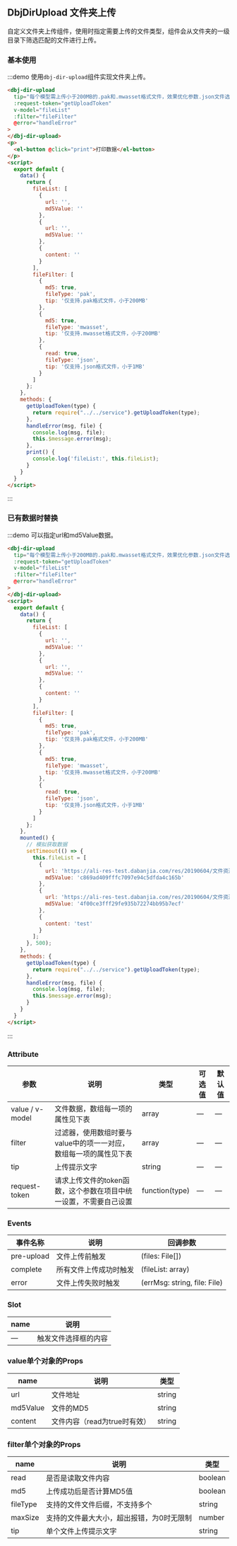 ## DbjDirUpload 文件夹上传

自定义文件夹上传组件，使用时指定需要上传的文件类型，组件会从文件夹的一级目录下筛选匹配的文件进行上传。

### 基本使用

:::demo 使用`dbj-dir-upload`组件实现文件夹上传。
```html
<dbj-dir-upload
  tip="每个模型需上传小于200MB的.pak和.mwasset格式文件，效果优化参数.json文件选填，小于2KB"
  :request-token="getUploadToken"
  v-model="fileList"
  :filter="fileFilter"
  @error="handleError"
>
</dbj-dir-upload>
<p>
  <el-button @click="print">打印数据</el-button>
</p>
<script>
  export default {
    data() {
      return {
        fileList: [
          {
            url: '',
            md5Value: ''
          },
          {
            url: '',
            md5Value: ''
          },
          {
            content: ''
          }
        ],
        fileFilter: [
          {
            md5: true,
            fileType: 'pak',
            tip: '仅支持.pak格式文件，小于200MB'
          },
          {
            md5: true,
            fileType: 'mwasset',
            tip: '仅支持.mwasset格式文件，小于200MB'
          },
          {
            read: true,
            fileType: 'json',
            tip: '仅支持.json格式文件，小于1MB'
          }
        ]
      };
    },
    methods: {
      getUploadToken(type) {
        return require("../../service").getUploadToken(type);
      },
      handleError(msg, file) {
        console.log(msg, file);
        this.$message.error(msg);
      },
      print() {
        console.log('fileList:', this.fileList);
      }
    }
  }
</script>
```
:::

### 已有数据时替换

:::demo 可以指定url和md5Value数据。
```html
<dbj-dir-upload
  tip="每个模型需上传小于200MB的.pak和.mwasset格式文件，效果优化参数.json文件选填，小于2KB"
  :request-token="getUploadToken"
  v-model="fileList"
  :filter="fileFilter"
  @error="handleError"
>
</dbj-dir-upload>
<script>
  export default {
    data() {
      return {
        fileList: [
          {
            url: '',
            md5Value: ''
          },
          {
            url: '',
            md5Value: ''
          },
          {
            content: ''
          }
        ],
        fileFilter: [
          {
            md5: true,
            fileType: 'pak',
            tip: '仅支持.pak格式文件，小于200MB'
          },
          {
            md5: true,
            fileType: 'mwasset',
            tip: '仅支持.mwasset格式文件，小于200MB'
          },
          {
            read: true,
            fileType: 'json',
            tip: '仅支持.json格式文件，小于1MB'
          }
        ]
      };
    },
    mounted() {
      // 模拟获取数据
      setTimeout(() => {
        this.fileList = [
          {
            url: 'https://ali-res-test.dabanjia.com/res/20190604/文件资源$1559620404935_5569$DBJ_3_1.pak',
            md5Value: 'c869ad409fffc7097e94c5dfda4c165b'
          },
          {
            url: 'https://ali-res-test.dabanjia.com/res/20190604/文件资源$1559620404931_3196$DBJ_3_1_bak.mwasset',
            md5Value: '4f00ce3fff29fe935b72274bb95b7ecf'
          },
          {
            content: 'test'
          }
        ];
      }, 500);
    },
    methods: {
      getUploadToken(type) {
        return require("../../service").getUploadToken(type);
      },
      handleError(msg, file) {
        console.log(msg, file);
        this.$message.error(msg);
      }
    }
  }
</script>
```
:::

### Attribute
| 参数      | 说明          | 类型      | 可选值                           | 默认值  |
|---------- |-------------- |---------- |--------------------------------  |-------- |
| value / v-model | 文件数据，数组每一项的属性见下表 | array | — | — |
| filter | 过滤器，使用数组时要与value中的项一一对应，数组每一项的属性见下表 | array | — | — |
| tip | 上传提示文字 | string | — | — |
| request-token | 请求上传文件的token函数，这个参数在项目中统一设置，不需要自己设置 | function(type) | — | — |

### Events
| 事件名称      | 说明          | 回调参数 |
|----------- |-------------- | -- |
| pre-upload | 文件上传前触发 | (files: File[]) |
| complete | 所有文件上传成功时触发 | (fileList: array) |
| error | 文件上传失败时触发 | (errMsg: string, file: File) |

### Slot
| name | 说明 |
|------|--------|
| — | 触发文件选择框的内容 |

### value单个对象的Props
| name | 说明 | 类型 |
|------|-----|------|
| url | 文件地址 | string |
| md5Value | 文件的MD5 | string |
| content | 文件内容（read为true时有效） | string |

### filter单个对象的Props
| name | 说明 | 类型 |
|------|-----|------|
| read | 是否是读取文件内容 | boolean |
| md5 | 上传成功后是否计算MD5值 | boolean |
| fileType | 支持的文件文件后缀，不支持多个 | string |
| maxSize | 支持的文件最大大小，超出报错，为0时无限制 | number |
| tip | 单个文件上传提示文字 | string |
